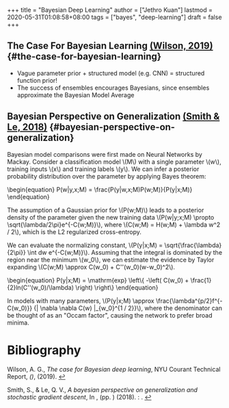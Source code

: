 +++
title = "Bayesian Deep Learning"
author = ["Jethro Kuan"]
lastmod = 2020-05-31T01:08:58+08:00
tags = ["bayes", "deep-learning"]
draft = false
+++

## The Case For Bayesian Learning <a id="179a446e344f34ef9150164c2bd666ae" href="#wilson2019bayesian">(Wilson, 2019)</a> {#the-case-for-bayesian-learning}

- Vague parameter prior + structured model (e.g. CNN) = structured
  function prior!
- The success of ensembles encourages Bayesians, since ensembles
  approximate the Bayesian Model Average

## Bayesian Perspective on Generalization <a id="b9a995db75df332d755d4fb40282c70d" href="#smith_quoc_bayes_generalization_sgd">(Smith \& Le, 2018)</a> {#bayesian-perspective-on-generalization}

Bayesian model comparisons were first made on Neural Networks by
Mackay. Consider a classification model \\(M\\) with a single parameter
\\(w\\), training inputs \\(x\\) and training labels \\(y\\). We can infer a
posterior probability distribution over the parameter by applying
Bayes theorem:

\begin{equation}
P(w|y,x;M) = \frac{P(y|w,x;M)P(w;M)}{P(y|x;M)}
\end{equation}

The assumption of a Gaussian prior for \\(P(w;M)\\) leads to a posterior
density of the parameter given the new training data \\(P(w|y;x;M)
\propto \sqrt{\lambda/2\pi}e^{-C(w;M)}\\), where \\(C(w;M) = H(w;M) +
\lambda w^2 / 2\\), which is the L2 regularized cross-entropy.

We can evaluate the normalizing constant, \\(P(y|x;M) =
\sqrt{\frac{\lambda}{2\pi}} \int dw e^{-C(w;M)}\\). Assuming that the
integral is dominated by the region near the minimum \\(w_0\\), we can
estimate the evidence by Taylor expanding \\(C(w;M) \approx C(w_0) +
C''(w_0)(w-w_0)^2\\).

\begin{equation}
P(y|x;M) = \mathrm{exp} \left\\{ -\left( C(w_0) +
\frac{1}{2}ln(C''(w_0)/\lambda) \right) \right\\}
\end{equation}

In models with many parameters, \\(P(y|x;M) \approx
\frac{\lambda^{p/2}f^{-C(w_0)}} {| \nabla \nabla C(w) |\_{w_0}^{1 / 2}}\\),
where the denominator can be thought of as an "Occam factor", causing
the network to prefer broad minima.

# Bibliography

<a id="wilson2019bayesian" target="_blank">Wilson, A. G., _The case for Bayesian deep learning_, NYU Courant Technical Report, _()_, (2019). </a> [↩](#179a446e344f34ef9150164c2bd666ae)

<a id="smith_quoc_bayes_generalization_sgd" target="_blank">Smith, S., & Le, Q. V., _A bayesian perspective on generalization and stochastic gradient descent_, In , (pp. ) (2018). : .</a> [↩](#b9a995db75df332d755d4fb40282c70d)
